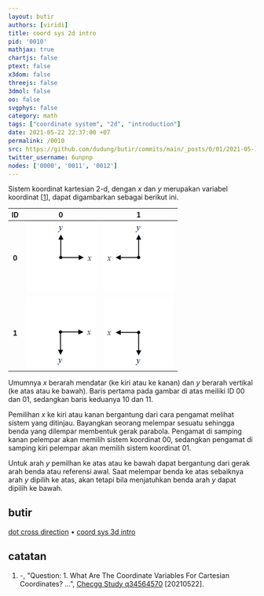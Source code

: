 ```yaml
---
layout: butir
authors: [viridi]
title: coord sys 2d intro
pid: '0010'
mathjax: true
chartjs: false
ptext: false
x3dom: false
threejs: false
3dmol: false
oo: false
svgphys: false
category: math
tags: ["coordinate system", "2d", "introduction"]
date: 2021-05-22 22:37:00 +07
permalink: /0010
src: https://github.com/dudung/butir/commits/main/_posts/0/01/2021-05-13-coord-sys-2d-intro.md
twitter_username: 6unpnp
nodes: ['0000', '0011', '0012']
---
```

Sistem koordinat kartesian 2-d, dengan $x$ dan $y$ merupakan variabel koordinat [[1](#r01)], dapat digambarkan sebagai berikut ini.

ID | 0 | 1
:-: | :-: | :-:
**0** | ![](assets/img/0/01/0010-a.png) | ![](assets/img/0/01/0010-b.png)
**1** | ![](assets/img/0/01/0010-c.png) | ![](assets/img/0/01/0010-d.png)

Umumnya $x$ berarah mendatar (ke kiri atau ke kanan) dan $y$ berarah vertikal (ke atas atau ke bawah). Baris pertama pada gambar di atas meiliki ID 00 dan 01, sedangkan baris keduanya 10 dan 11.

Pemilihan $x$ ke kiri atau kanan bergantung dari cara pengamat melihat sistem yang ditinjau. Bayangkan seorang melempar sesuatu sehingga benda yang dilempar membentuk gerak parabola. Pengamat di samping kanan pelempar akan memilih sistem koordinat 00, sedangkan pengamat di samping kiri pelempar akan memilih sistem koordinat 01.

Untuk arah $y$ pemilhan ke atas atau ke bawah dapat bergantung dari gerak arah benda atau referensi awal. Saat melempar benda ke atas sebaiknya arah $y$ dipilih ke atas, akan tetapi bila menjatuhkan benda arah $y$ dapat dipilih ke bawah.


## butir
[dot cross direction](0011) &bull;
[coord sys 3d intro](0012)


## catatan
1. <a name="r01"></a>-, "Question: 1. What Are The Coordinate Variables For Cartesian Coordinates? ...", [Checgg Study q34564570](https://www.chegg.com/homework-help/questions-and-answers/1-coordinate-variables-cartesian-coordinates-2-coordinate-unit-vectors-cartesian-coordinat-q34564570) [20210522].